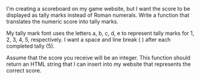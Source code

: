 I'm creating a scoreboard on my game website, but I want the score to be displayed as tally marks instead of Roman numerals. Write a function that translates the numeric score into tally marks.

My tally mark font uses the letters a, b, c, d, e to represent tally marks for 1, 2, 3, 4, 5, respectively. I want a space and line break (
) after each completed tally (5).

Assume that the score you receive will be an integer. This function should return an HTML string that I can insert into my website that represents the correct score.